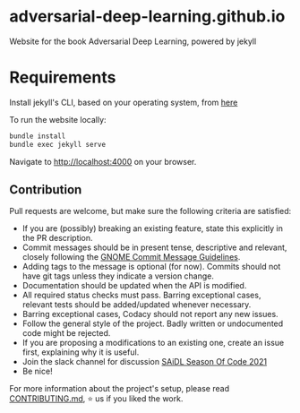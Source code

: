 # adversarial-deep-learning.github.io
Website for the book Adversarial Deep Learning, powered by jekyll

# Requirements
Install jekyll's CLI, based on your operating system, from [here](https://jekyllrb.com/docs/installation)

To run the website locally:
```bash
bundle install
bundle exec jekyll serve
```
Navigate to <http://localhost:4000> on your browser.

## Contribution
Pull requests are welcome, but make sure the following criteria are satisfied:
* If you are (possibly) breaking an existing feature, state this explicitly in the PR description.
* Commit messages should be in present tense, descriptive and relevant, closely following the [GNOME Commit Message Guidelines](https://wiki.gnome.org/Git/CommitMessages). 
* Adding tags to the message is optional (for now). Commits should not have git tags unless they indicate a version change.
* Documentation should be updated when the API is modified.
* All required status checks must pass. Barring exceptional cases, relevant tests should be added/updated whenever necessary.
* Barring exceptional cases, Codacy should not report any new issues.
* Follow the general style of the project. Badly written or undocumented code might be rejected.
* If you are proposing a modifications to an existing one, create an issue first, explaining why it is useful.
* Join the slack channel for discussion [SAiDL Season Of Code 2021](https://join.slack.com/t/ssoc2021/shared_invite/zt-tkej9ur7-TxxIfcvS3PFFMpJK2VNR5g)
* Be nice!

For more information about the project's setup, please read [CONTRIBUTING.md](https://github.com/Adversarial-Deep-Learning/adversarial-deep-learning.github.io/blob/main/CONTRIBUTING.md), :star: us if you liked the work.